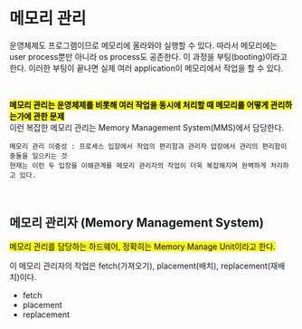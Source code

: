 # 메모리 관리

운영체제도 프로그램이므로 메모리에 올라와야 실행할 수 있다. 따라서 메모리에는 user process뿐만 아니라 os process도 공존한다. 이 과정을 부팅(booting)이라고 한다. 이러한 부팅이 끝나면 실제 여러 application이 메모리에서 작업을 할 수 있다.

</br>

<mark>**메모리 관리는 운영체제를 비롯해 여러 작업을 동시에 처리할 때 메모리를 어떻게 관리하는가에 관한 문제**</mark></br> 
이런 복잡한 메모리 관리는 Memory Management System(MMS)에서 담당한다.

```
메모리 관리 이중성 : 프로세스 입장에서 작업의 편리함과 관리자 압장에서 관리의 편리함이 충돌을 일으키는 것
현재는 이런 두 입장을 이해관계를 메모리 관리자의 작업이 더욱 복잡해지며 완벽하게 처리하고 있다.  
```

</br>


## 메모리 관리자 (Memory Management System)
<mark>메모리 관리를 담당하는 하드웨어, 정확히는 Memory Manage Unit이라고 한다.</mark></br>

이 메모리 관리자의 작업은 fetch(가져오기), placement(배치), replacement(재배치)이다.

- fetch
- placement
- replacement



